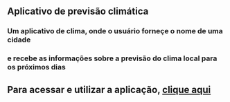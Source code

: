 ## Aplicativo de previsão climática

### Um aplicativo de clima, onde o usuário forneçe o nome de uma cidade 
### e recebe as informações sobre a previsão do clima local para os próximos dias 

## Para acessar e utilizar a aplicação, <a href='#'>clique aqui</a>
